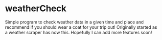 # weatherCheck
Simple program to check weather data in a given time and place and recommend if you should wear a coat for your trip out! 
Originally started as a weather scraper has now this. Hopefully I can add more features soon!
